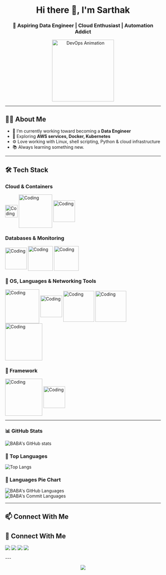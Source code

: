 <!-- README.md -->

<h1 align="center">Hi there 👋, I'm Sarthak </h1>
<h3 align="center">🚀 Aspiring Data Engineer | Cloud Enthusiast | Automation Addict</h3>

<p align="center">
  <img src="https://media.giphy.com/media/qgQUggAC3Pfv687qPC/giphy.gif" width="200" alt="DevOps Animation" />
</p>

---

## 🧑‍💻 About Me

- 🔭 I’m currently working toward becoming a **Data Engineer**
- 🌱 Exploring **AWS services, Docker, Kubernetes**
- ⚙️ Love working with Linux, shell scripting, Python & cloud infrastructure
- 📚 Always learning something new.

---

## 🛠️ Tech Stack

### Cloud & Containers
<p>
  <img align="middle" alt="Coding" width="40" src="https://logos-world.net/wp-content/uploads/2021/08/Amazon-Web-Services-AWS-Logo.png"/>
  <img align="middle" alt="Coding" width="108" src="https://miro.medium.com/v2/resize:fit:1400/0*m9JK79JYY6vlpxLz.gif"/>
    <img align="middle" alt="Coding" width="70" src="https://cdn4.iconfinder.com/data/icons/logos-and-brands/512/97_Docker_logo_logos-512.png"/>
</p>

### Databases & Monitoring  
<p>
  <img align="middle" alt="Coding" width="70" src="https://sc.filehippo.net/images/t_app-icon-l/p/917c77e8-96d1-11e6-8453-00163ed833e7/4171024085/mysql-com-logo"/>
  <img align="middle" alt="Coding" width="80" src="https://images.icon-icons.com/2415/PNG/512/mongodb_original_wordmark_logo_icon_146425.png"/>
    <img align="middle" alt="Coding" width="80" src="https://encrypted-tbn0.gstatic.com/images?q=tbn:ANd9GcQVaIpb01yBnDIIAUaHDdx89G0rhmZ9WRALdg&s"/>
</p>

### 🧠 OS, Languages & Networking Tools
<p>
  <img align="middle" alt="Coding" width="110" src="https://cdn.hashnode.com/res/hashnode/image/upload/v1681322678953/e53254bd-abb3-4ec3-8ca0-b35f01e9026f.gif"/>
  <img align="middle" alt="Coding" width="70" src="https://upload.wikimedia.org/wikipedia/commons/thumb/4/4b/Bash_Logo_Colored.svg/1024px-Bash_Logo_Colored.svg.png"/>
  <img align="middle" alt="Coding" width="100" src="https://i0.wp.com/junilearning.com/wp-content/uploads/2020/06/python-programming-language.webp?fit=800%2C800&ssl=1"/>
  <img align="middle" alt="Coding" width="100" src="https://png.pngtree.com/png-clipart/20190630/original/pngtree-yaml-file-document-icon-png-image_4177017.jpg"/>
  <img align="middle" alt="Coding" width="120" src="https://voiptrainers.com/wp-content/uploads/2024/09/Wireshark.webp"/>
</p>

### 🎨 Framework
<p>
  <img align="middle" alt="Coding" width="120" src="https://img.shields.io/badge/HTML-E34F26?style=for-the-badge&logo=html5&logoColor=white"/>
  <img align="middle" alt="Coding" width="70" src="https://avatars.githubusercontent.com/u/156354296?s=280&v=4"/>
</p>

---
### 📊 GitHub Stats  
![BABA's GitHub stats](https://github-readme-stats.vercel.app/api?username=Delta-Ghosh&show_icons=true&theme=tokyonight)

### 📂 Top Languages  
![Top Langs](https://github-readme-stats.vercel.app/api/top-langs/?username=Delta-Ghosh&layout=compact&langs_count=10&theme=tokyonight)

### 🥧 Languages Pie Chart  
![BABA's GitHub Languages](https://github-profile-summary-cards.vercel.app/api/cards/repos-per-language?username=Delta-Ghosh&theme=tokyonight)  
![BABA's Commit Languages](https://github-profile-summary-cards.vercel.app/api/cards/most-commit-language?username=Delta-Ghosh&theme=tokyonight)

---

## 📫 Connect With Me

## 🔗 Connect With Me

<p>
  <a href="mailto:ghoshsarthak525@gmail.com"><img src="https://img.shields.io/badge/Gmail-D14836?style=for-the-badge&logo=gmail&logoColor=white"/></a>
  <a href="https://www.linkedin.com/in/sarthak-ghosh-549136291/"><img src="https://img.shields.io/badge/LinkedIn-0077B5?style=for-the-badge&logo=linkedin&logoColor=white"/></a>
  <a href="https://www.instagram.com/who.is_sarthak/"><img src="https://img.shields.io/badge/Instagram-E4405F?style=for-the-badge&logo=instagram&logoColor=white"/></a>
  <a href="https://www.facebook.com/profile.php?id=61555621666269"><img src="https://img.shields.io/badge/Facebook-1877F2?style=for-the-badge&logo=facebook&logoColor=white"/></a>
</p>
---

<p align="center">
  <img src="https://capsule-render.vercel.app/api?type=waving&color=gradient&height=100&section=footer"/>
</p>

